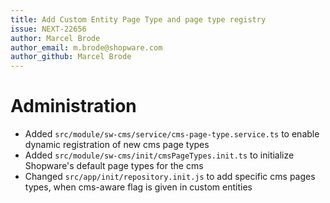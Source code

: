 ```yaml
---
title: Add Custom Entity Page Type and page type registry
issue: NEXT-22656
author: Marcel Brode
author_email: m.brode@shopware.com
author_github: Marcel Brode
---
```

# Administration
* Added `src/module/sw-cms/service/cms-page-type.service.ts` to enable dynamic registration of new cms page types
* Added `src/module/sw-cms/init/cmsPageTypes.init.ts` to initialize Shopware's default page types for the cms
* Changed `src/app/init/repository.init.js` to add specific cms pages types, when cms-aware flag is given in custom entities
